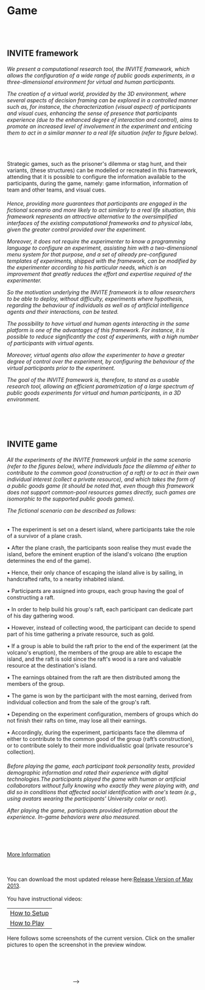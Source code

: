 ﻿# Game

<p></p>
<br></br>

## INVITE framework

<p></p>

<h6>We present a computational research tool, the INVITE framework, which allows the configuration of a wide range of public goods experiments, in a three-dimensional environment for virtual and human participants. 
<p>The creation of a virtual world, provided by the 3D environment, where several aspects of decision framing can be explored in a controlled manner such as, for instance, the characterization (visual aspect) of participants and visual cues, enhancing the sense of presence that participants experience (due to the enhanced degree of interaction and control), aims to promote an increased level of involvement in the experiment and enticing them to act in a similar manner to a real life situation (refer to figure below).</p></h6>

<div id="bigimages" align="center">
        <img id="normal1" src="images/screens/003/screen.jpg" alt=""/>
</div>

Strategic games, such as the prisoner's dilemma or stag hunt, and their variants, (these structures) can be modelled or recreated in this framework, attending that it is possible to configure the information available to the participants, during the game, namely: game information, information of team and other teams, and visual cues.

<p></p>
<h6>Hence, providing more guarantees that participants are engaged in the fictional scenario and more likely to act similarly to a real life situation, this framework represents an attractive alternative to the oversimplified interfaces of the existing computational frameworks and to physical labs, given the greater control provided over the experiment.
<p>Moreover, it does not require the experimenter to know a programming language to configure an experiment, assisting him with a two-dimensional menu system for that purpose, and a set of already pre-configured templates of experiments, shipped with the framework, can be modified by the experimenter according to his particular needs, which is an improvement that greatly reduces the effort and expertise required of the experimenter.</p>
</p>
So the motivation underlying the INVITE framework is to allow researchers to be able to deploy, without difficulty, experiments where hypothesis, regarding the behaviour of individuals as well as of artificial intelligence agents and their interactions, can be tested. 
<p>The possibility to have virtual and human agents interacting in the same platform is one of the advantages of this framework. For instance, it is possible to reduce significantly the cost of experiments, with a high number of participants with virtual agents.
<p>Moreover, virtual agents also allow the experimenter to have a greater degree of control over the experiment, by configuring the behaviour of the virtual participants prior to the experiment.</p>

<p>The goal of the INVITE framework is, therefore, to stand as a usable research tool, allowing an efficient parametrization of a large spectrum of public goods experiments for virtual and human participants, in a 3D environment.</p></h6>

<p></p>
<br></br>

## INVITE game

<p></p>

<h6>All the experiments of the INVITE framework unfold in the same scenario (refer to the figures below), where individuals face the dilemma of either to contribute to the common good (construction of a raft) or to act in their own individual interest (collect a private resource), and which takes the form of a public goods game (it should be noted that, even though this framework does not support common-pool resources games directly, such games are isomorphic to the supported public goods games).

<p>The fictional scenario can be described as follows:</p></h6>


•	The experiment is set on a desert island, where participants take the role of a survivor of a plane crash. 

•	After the plane crash, the participants soon realise they must evade the island, before the eminent eruption of the island's volcano (the eruption determines the end of the game).

•	Hence, their only chance of escaping the island alive is by sailing, in handcrafted rafts, to a nearby inhabited island.

•	Participants are assigned into groups, each group having the goal of constructing a raft. 

•	In order to help build his group's raft, each participant can dedicate part of his day gathering wood. 

•	However, instead of collecting wood, the participant can decide to spend part of his time gathering a private resource, such as gold. 

•	If a group is able to build the raft prior to the end of the experiment (at the volcano's eruption), the members of the group are able to escape the island, and the raft is sold since the raft's wood is a rare and valuable resource at the destination's island. 

•	The earnings obtained from the raft are then distributed among the members of the group.

•	The game is won by the participant with the most earning, derived from individual collection and from the sale of the group's raft. 

•	Depending on the experiment configuration, members of groups which do not finish their rafts on time, may lose all their earnings. 

•	Accordingly, during the experiment, participants face the dilemma of either to contribute to the common good of the group (raft’s construction), or to contribute solely to their more individualistic goal (private resource's collection).

<p></p>
<h6>Before playing the game, each participant took personality tests, provided demographic information and rated their experience with digital technologies.The participants played the game with human or artificial collaborators without fully knowing who exactly they were playing with, and did so in conditions that affected social identification with one's team (e.g., using avatars wearing the participants' University color or not).
<p></p>
After playing the game, participants provided information about the experience. In-game behaviors were also measured.</h6>
<p></p>
<br></br>

<p></p>

<a href="/documents/ArtigoExperimentalEconomics.pdf">More Information</a>

<p></p>

<br></br>
You can download the most updated release here:<a href="/dev/InviteGame2013Release.zip">Release Version of May 2013</a>. 
<br></br>
You have instructional videos:
<table>
 <tr>
  <td><a href="/dev/HowToSetup/HowToSetupInvite.avi">How to Setup</a></td>
 </tr>
 <tr>
  <td><a href="/dev/HowToPlay/HowToPlayInvite.avi">How to Play</a></td>
 </tr>
</table>

<p></p>

<!--

## Gallery

<p></p>

<!--

### Second prototype
<p>
Here follows some screenshots of the second prototype. Click on the smaller pictures to open the screenshot in the preview window. 
</p>

<div class="thumbnails" align="center">
<img src="images/screens/003/001.png" alt=""  / onClick="changeImage(1);"></a>
<img src="images/screens/003/006.png" alt=""  / onClick="changeImage(2);"></a>
<img src="images/screens/003/007.png" alt=""  / onClick="changeImage(3);"></a>
</div>
<div class="thumbnails" align="center">
<img src="images/screens/003/009.png" alt=""  / onClick="changeImage(4);"></a>
<img src="images/screens/003/010.png" alt=""  / onClick="changeImage(5);"></a>
<img src="images/screens/003/011.png" alt=""  / onClick="changeImage(6);"></a>
</div>
<div id="bigimages" align="center">
        <img id="normal1" src="images/screens/003/001.png" alt=""/>
        <img id="normal2" src="images/screens/003/006.png" alt=""/>
        <img id="normal3" src="images/screens/003/007.png" alt=""/>
        <img id="normal4" src="images/screens/003/009.png" alt=""/>
        <img id="normal5" src="images/screens/003/010.png" alt=""/>
        <img id="normal6" src="images/screens/003/011.png" alt=""/>
</div>

<p>
The video below also shows some of the features of the prototype (the video is best seen in full screen). 
</p>

<div align="center">
<iframe width="100%" height="480" src="http://www.youtube.com/embed/U6LMbwoezoE" frameborder="0" allowfullscreen></iframe>
</div>
<p>
</p>


### First prototype
<p>
Here follows some screenshots of the first prototype. Click on the smaller pictures to open the screenshot in the preview window. 
</p>

<div class="thumbnails" align="center">
<img src="images/screens/001/001.png" alt=""  / onClick="changeImage(1);"></a>
<img src="images/screens/001/003.png" alt=""  / onClick="changeImage(2);"></a>
<img src="images/screens/001/007.png" alt=""  / onClick="changeImage(3);"></a>
</div>
<div class="thumbnails" align="center">
<img src="images/screens/001/004.png" alt=""  / onClick="changeImage(4);"></a>
<img src="images/screens/001/006.png" alt=""  / onClick="changeImage(5);"></a>
<img src="images/screens/001/002.png" alt=""  / onClick="changeImage(6);"></a>
</div>
<div id="bigimages" align="center">
        <img id="normal1" src="images/screens/001/001.png" alt=""/>
        <img id="normal2" src="images/screens/001/003.png" alt=""/>
        <img id="normal3" src="images/screens/001/007.png" alt=""/>
        <img id="normal4" src="images/screens/001/004.png" alt=""/>
        <img id="normal5" src="images/screens/001/006.png" alt=""/>
        <img id="normal6" src="images/screens/001/002.png" alt=""/>
</div>

<p>
The video below also shows some of the features of the prototype (the video is best seen in full screen). 
</p>

<div align="center">
<iframe width="100%" height="480" src="http://www.youtube.com/embed/m3AQwiO8T2A" frameborder="0" allowfullscreen></iframe>
</div>
<p>
</p>

### Current Version

--> 

<p>
Here follows some screenshots of the current version. Click on the smaller pictures to open the screenshot in the preview window. 
</p>

<div class="thumbnails" align="center">
<img src="images/screens/003/01.jpg" alt=""  / onClick="changeImage(1);"></a>
<img src="images/screens/003/02.jpg" alt=""  / onClick="changeImage(2);"></a>
<img src="images/screens/003/03.jpg" alt=""  / onClick="changeImage(3);"></a>
</div>
<div class="thumbnails" align="center">
<img src="images/screens/003/04.jpg" alt=""  / onClick="changeImage(4);"></a>
<img src="images/screens/003/05.jpg" alt=""  / onClick="changeImage(5);"></a>
<img src="images/screens/003/06.jpg" alt=""  / onClick="changeImage(6);"></a>
</div>
<div id="bigimages" align="center">
        <img id="normal1" src="images/screens/003/01.jpg" alt=""/>
        <img id="normal2" src="images/screens/003/02.jpg" alt=""/>

--> 
        <img id="normal3" src="images/screens/003/03.jpg" alt=""/>
        <img id="normal4" src="images/screens/003/04.jpg" alt=""/>
        <img id="normal5" src="images/screens/003/05.jpg" alt=""/>
        <img id="normal6" src="images/screens/003/06.jpg" alt=""/>
</div>
